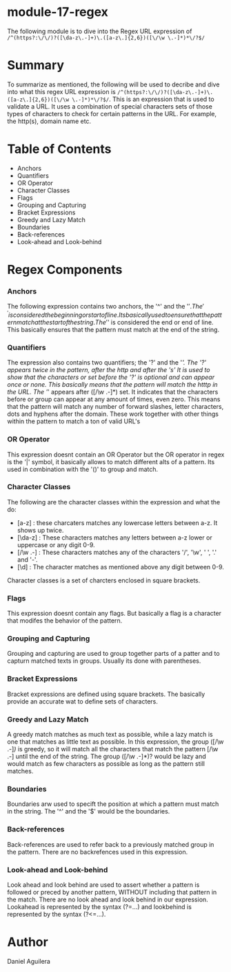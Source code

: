 # module-17-regex

The following module is to dive into the Regex URL expression of `/^(https?:\/\/)?([\da-z\.-]+)\.([a-z\.]{2,6})([\/\w \.-]*)*\/?$/`

# Summary
To summarize as mentioned, the following will be used to decribe and dive into what this regex URL expression is `/^(https?:\/\/)?([\da-z\.-]+)\.([a-z\.]{2,6})([\/\w \.-]*)*\/?$/`. This is an expression that is used to validate a URL. It uses a combination of special characters sets of those types of characters to check for certain patterns in the URL. For example, the http(s), domain name etc. 

# Table of Contents
- Anchors
- Quantifiers
- OR Operator
- Character Classes
- Flags
- Grouping and Capturing
- Bracket Expressions
- Greedy and Lazy Match
- Boundaries
- Back-references
- Look-ahead and Look-behind


# Regex Components

### Anchors
  The following expression contains two anchors, the '^' and the '$'. The '^' is considered the beginning or start of line. Its basically used to ensure  that the pattern match at the start of the string. The '$' is considered the end or end of line. This basically ensures that the pattern must match at the end of the string.

### Quantifiers
  The expression also contains two quantifiers; the '?' and the '*'. The '?' appears twice in the pattern, after the http and after the 's' It is used to show that the characters or set before the '?' is optional and can appear once or none. This basically means that the pattern will match the htttp in the URL. The '*' appears after ([\/\w \.-]*) set. It indicates that the characters before or group can appear at any amount of times, even zero. This means that the pattern will match any number of forward slashes, letter characters, dots and hyphens after the domain. 
  These work together with other things within the pattern to match a ton of valid URL's

### OR Operator
  This expression doesnt contain an OR Operator but the OR operator in regex is the '|' symbol, it basically allows to match different alts of a pattern.
Its used in combination with the '()' to group and match. 

### Character Classes
  The following are the character classes within the expression and what the do: 
  
  - [a-z] : these charcaters matches any lowercase letters between a-z. It shows up twice. 
  - [\da-z] : These characters matches any letters between a-z lower or uppercase or any digit 0-9.
  - [\/\w \.-] : These characters matches any of the characters '/', '\w', ' ', '.' and '-'.
  - [\d] : The character matches as mentioned above any digit between 0-9.

Character classes is a set of charcters enclosed in square brackets.

### Flags

  This expression doesnt contain any flags. But basically a flag is a character that modifes the behavior of the pattern. 

### Grouping and Capturing
   Grouping and capturing are used to group together parts of a patter and to capturn matched texts in groups. Usually its done with parentheses.

### Bracket Expressions
   Bracket expressions are defined using square brackets. The basically provide an accurate wat to define sets of characters. 

### Greedy and Lazy Match
  A greedy match matches as much text as possible, while a lazy match is one that matches as little text as possible. In this expression, the group ([\/\w \.-]*)* is greedy, so it will match all the characters that match the pattern [\/\w \.-] until the end of the string. The group ([\/\w \.-]*)? would be lazy and would match as few characters as possible as long as the pattern still matches.

### Boundaries
  Boundaries arw used to specift the position at which a pattern must match in the string. The '^' and the '$' would be the boundaries.
  
### Back-references
  Back-references are used to refer back to a previously matched group in the pattern. There are no backrefences used in this expression.

### Look-ahead and Look-behind
  Look ahead and look behind are used to assert whether a pattern is followed or preced by another pattern, WITHOUT including that pattern in the match. There are no look ahead and look behind in our expression. Lookahead is represented by the syntax (?=...) and lookbehind is represented by the syntax (?<=...).

# Author

Daniel Aguilera
